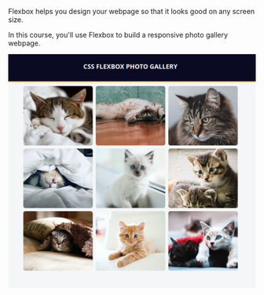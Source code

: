 Flexbox helps you design your webpage so that it looks good on any screen size.

In this course, you'll use Flexbox to build a responsive photo gallery webpage.

![alt text](image.png)